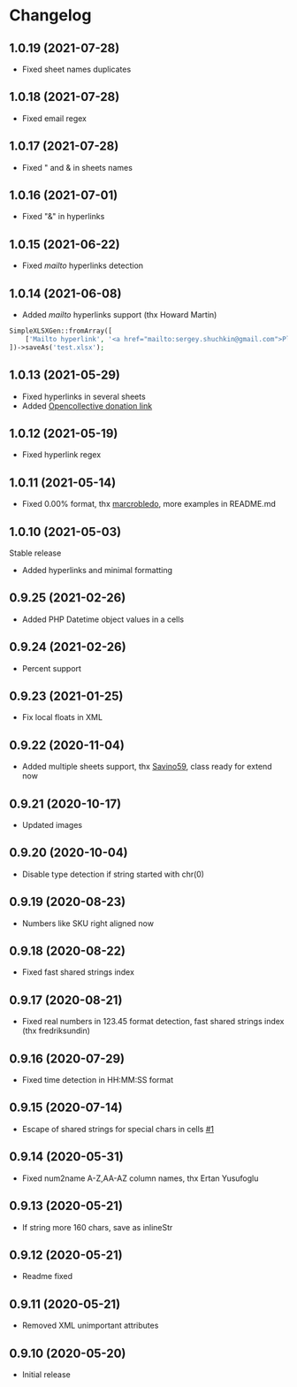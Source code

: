 # Changelog

## 1.0.19 (2021-07-28)

* Fixed sheet names duplicates 

## 1.0.18 (2021-07-28)

* Fixed email regex

## 1.0.17 (2021-07-28)

* Fixed &quot; and &amp; in sheets names

## 1.0.16 (2021-07-01)

* Fixed &quot;&amp;&quot; in hyperlinks

## 1.0.15 (2021-06-22)

* Fixed *mailto* hyperlinks detection

## 1.0.14 (2021-06-08)

* Added *mailto* hyperlinks support (thx Howard Martin)
```php
SimpleXLSXGen::fromArray([
	['Mailto hyperlink', '<a href="mailto:sergey.shuchkin@gmail.com">Please email me</a>']
])->saveAs('test.xlsx');
```
## 1.0.13 (2021-05-29)

* Fixed hyperlinks in several sheets
* Added [Opencollective donation link](https://opencollective.com/simplexlsx)

## 1.0.12 (2021-05-19)

* Fixed hyperlink regex

## 1.0.11 (2021-05-14)

* Fixed 0.00% format, thx [marcrobledo](https://github.com/shuchkin/simplexlsxgen/pull/34), more examples in README.md

## 1.0.10 (2021-05-03)

Stable release

* Added hyperlinks and minimal formatting

## 0.9.25 (2021-02-26)

* Added PHP Datetime object values in a cells

## 0.9.24 (2021-02-26)

* Percent support


## 0.9.23 (2021-01-25)

* Fix local floats in XML


## 0.9.22 (2020-11-04)

* Added multiple sheets support, thx [Savino59](https://github.com/Savino59), class ready for extend now
 
## 0.9.21 (2020-10-17)

* Updated images

## 0.9.20 (2020-10-04)

* Disable type detection if string started with chr(0)

## 0.9.19 (2020-08-23)

* Numbers like SKU right aligned now

## 0.9.18 (2020-08-22)

* Fixed fast shared strings index
 
## 0.9.17 (2020-08-21)

* Fixed real numbers in 123.45 format detection, fast shared strings index (thx fredriksundin)
 
## 0.9.16 (2020-07-29)

* Fixed time detection in HH:MM:SS format

## 0.9.15 (2020-07-14)

* Escape of shared strings for special chars in cells [#1](https://github.com/shuchkin/simplexlsxgen/issues/1) 

## 0.9.14 (2020-05-31)

* Fixed num2name A-Z,AA-AZ column names, thx Ertan Yusufoglu

## 0.9.13 (2020-05-21)

* If string more 160 chars, save as inlineStr

## 0.9.12 (2020-05-21)

* Readme fixed

## 0.9.11 (2020-05-21)

* Removed XML unimportant attributes

## 0.9.10 (2020-05-20)

* Initial release